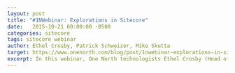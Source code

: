 ```yaml
---
layout: post
title: "#1NWebinar: Explorations in Sitecore"
date:   2015-10-21 00:00:00 -0500
categories: sitecore
tags: sitecore webinar
author: Ethel Crosby, Patrick Schweizer, Mike Skutta
target: https://www.onenorth.com/blog/post/1nwebinar-explorations-in-sitecore
excerpt: In this webinar, One North technologists Ethel Crosby (Head of Technology Operations) and Mike Skutta (Architect) pair up with Sitecore Product Marketing Director Patrick Schweizer to discuss the impressive customer experience platform of Sitecore. Learn how you can get the most out of this advanced digital marketing tool.
---
```

